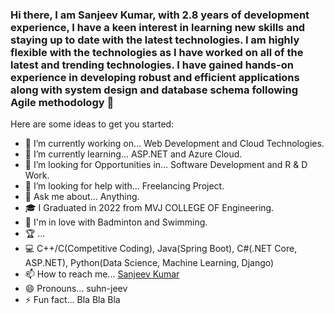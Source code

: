 ### Hi there, I am Sanjeev Kumar, with 2.8 years of development experience, I have a keen interest in learning new skills and staying up to date with the latest technologies. I am highly flexible with the technologies as I have worked on all of the latest and trending technologies. I have gained hands-on experience in developing robust and efficient applications along with system design and database schema following Agile methodology 👋


Here are some ideas to get you started:

- 🔭 I’m currently working on... Web Development and Cloud Technologies.
- 🌱 I’m currently learning... ASP.NET and Azure Cloud.
- 👯 I’m looking for Opportunities in... Software Development and R & D Work.
- 🤔 I’m looking for help with... Freelancing Project.
- 💬 Ask me about... Anything.
- 🎓 I Graduated in 2022 from MVJ COLLEGE OF Engineering.
- 🥅 I'm in love with Badminton and Swimming.
- 🏆  ...
- 💻  C++/C(Competitive Coding), Java(Spring Boot), C#(.NET Core, ASP.NET), Python(Data Science, Machine Learning, Django)
- 📫 How to reach me... [Sanjeev Kumar](https://www.linkedin.com/in/sanjeev-kumar-588242176/)
- 😄 Pronouns... suhn-jeev
- ⚡ Fun fact... Bla Bla Bla
